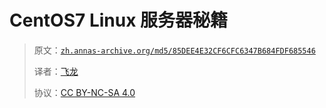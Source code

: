 # CentOS7 Linux 服务器秘籍

> 原文：[`zh.annas-archive.org/md5/85DEE4E32CF6CFC6347B684FDF685546`](https://zh.annas-archive.org/md5/85DEE4E32CF6CFC6347B684FDF685546)
> 
> 译者：[飞龙](https://github.com/wizardforcel)
> 
> 协议：[CC BY-NC-SA 4.0](http://creativecommons.org/licenses/by-nc-sa/4.0/)